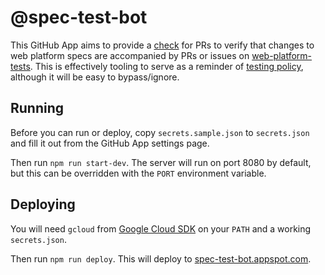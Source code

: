 # @spec-test-bot

This GitHub App aims to provide a [check](https://developer.github.com/v3/checks/) for PRs to verify that changes to web platform specs are accompanied by PRs or issues on [web-platform-tests](https://github.com/web-platform-tests/wpt). This is effectively tooling to serve as a reminder of [testing policy](https://github.com/foolip/testing-in-standards/blob/master/policy.md), although it will be easy to bypass/ignore.

## Running

Before you can run or deploy, copy `secrets.sample.json` to `secrets.json` and
fill it out from the GitHub App settings page.

Then run `npm run start-dev`. The server will run on port 8080 by default,
but this can be overridden with the `PORT` environment variable.

## Deploying

You will need `gcloud` from [Google Cloud SDK](https://cloud.google.com/sdk) on your `PATH` and a working `secrets.json`.

Then run `npm run deploy`. This will deploy to [spec-test-bot.appspot.com](https://spec-test-bot.appspot.com/).
